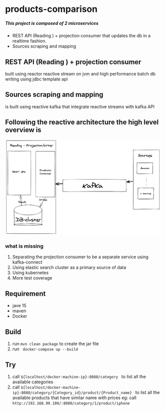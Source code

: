 # products-comparison

##### This project is composed of 2 microservices
   * REST API (Reading ) + projection consumer that updates the db in a realtime fashion.
   * Sources scraping and mapping 
   
## REST API (Reading ) + projection consumer ##
   built using reactor reactive stream on jvm  and high performance batch db writing using jdbc template api

## Sources scraping and mapping ##
 is built using reactive kafka that integrate reactive streams with kafka API  
   

## Following the reactive architecture the high level overview is ##   
![Image of Yaktocat](digram.png)




### what is missing ###
1. Separating the projection consumer to be a separate service using kafka-connect
2. Using elastic search cluster as a primary source of data
3. Using kubernetes  
4. More test coverage 
	   



## Requirement ##
* jave 15 
* maven 
* Docker
 
## Build ## 
 1. run `mvn clean package` to create the jar file
 2. run ` docker-compose up --build`

## Try ## 
 
 1. call  `${localhost/docker-machine-ip}:8080/category ` to list all the available categories
 2. call  `${localhost/docker-machine-ip}:8080/category/{Category_id}/product/{Product_name} ` to list all the available products that have similar name with prices
 eg: call  `http://192.168.99.100/:8080/category/1/product/iphone `
 
 
 
  
   
    
    
        
     
